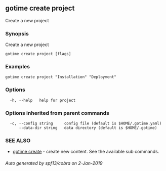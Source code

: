 ## gotime create project

Create a new project

### Synopsis

Create a new project

```
gotime create project [flags]
```

### Examples

```
gotime create project "Installation" "Deployment"
```

### Options

```
  -h, --help   help for project
```

### Options inherited from parent commands

```
  -c, --config string     config file (default is $HOME/.gotime.yaml)
      --data-dir string   data directory (default is $HOME/.gotime)
```

### SEE ALSO

* [gotime create](gotime_create.md)	 - create new content. See the available sub commands.

###### Auto generated by spf13/cobra on 2-Jan-2019
